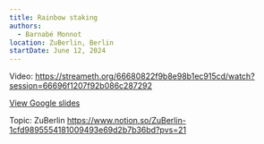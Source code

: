 ```yaml
---
title: Rainbow staking
authors:
  - Barnabé Monnot
location: ZuBerlin, Berlin
startDate: June 12, 2024
---
```


Video: <https://streameth.org/66680822f9b8e98b1ec915cd/watch?session=66696f1207f92b086c287292>

[View Google slides](https://docs.google.com/presentation/d/16--dlDo7SGUO3TgINwbLv545GY-lC-CVGwdblezieIo/edit?usp=sharing)

Topic: ZuBerlin <https://www.notion.so/ZuBerlin-1cfd9895554181009493e69d2b7b36bd?pvs=21>

